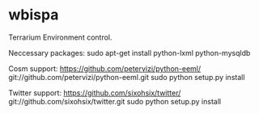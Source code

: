 wbispa
======

Terrarium Environment control.

Neccessary packages:
sudo apt-get install python-lxml python-mysqldb

Cosm support:
https://github.com/petervizi/python-eeml/
git://github.com/petervizi/python-eeml.git
sudo python setup.py install

Twitter support:
https://github.com/sixohsix/twitter/
git://github.com/sixohsix/twitter.git
sudo python setup.py install
